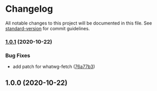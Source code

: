 # Changelog

All notable changes to this project will be documented in this file. See [standard-version](https://github.com/conventional-changelog/standard-version) for commit guidelines.

### [1.0.1](https://github.com/acostalima/react-native-polyfill-globals/compare/v1.0.0...v1.0.1) (2020-10-22)


### Bug Fixes

* add patch for whatwg-fetch ([76a77b3](https://github.com/acostalima/react-native-polyfill-globals/commit/76a77b38f231abe23443897ed7cfe7668f215c8a))

## 1.0.0 (2020-10-22)
